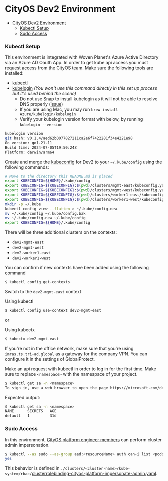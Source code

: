 CityOS Dev2 Environment
=======================

<!-- vim-markdown-toc GFM -->

- [CityOS Dev2 Environment](#cityos-dev2-environment)
    - [Kubectl Setup](#kubectl-setup)
    - [Sudo Access](#sudo-access)

<!-- vim-markdown-toc -->

### Kubectl Setup

This environment is integrated with Woven Planet's Azure Active Directory via an Azure AD Oauth App.
In order to get kube api access you must request access from the CityOS team.
Make sure the following tools are installed:

* [kubectl](https://kubernetes.io/docs/tasks/tools/#kubectl)
* [kubelogin](https://github.com/Azure/kubelogin) *(You won't use this command directly in this set up process but it's used behind the scene)*
  * Do not use Snap to install kubelogin as it will not be able to resolve DNS properly ([issue](https://github.com/Azure/kubelogin/issues/231))
  * If you are using Mac, you may run  `brew install Azure/kubelogin/kubelogin`
  * Verify your kubelogin version format with below, by running `kubelogin --version`

```sh
kubelogin version
git hash: v0.1.4/aed62b0077827211ca2e6f7422281f34e4221e98
Go version: go1.21.11
Build time: 2024-07-05T19:50:24Z
Platform: darwin/arm64
```

Create and merge the [kubeconfig](https://kubernetes.io/docs/concepts/configuration/organize-cluster-access-kubeconfig) for Dev2 to your `~/.kube/config` using the following commands:

```bash
# Move to the directory this README.md is placed
export KUBECONFIG=${HOME}/.kube/config
export KUBECONFIG=${KUBECONFIG}:$(pwd)/clusters/mgmt-east/kubeconfig.yaml
export KUBECONFIG=${KUBECONFIG}:$(pwd)/clusters/mgmt-west/kubeconfig.yaml
export KUBECONFIG=${KUBECONFIG}:$(pwd)/clusters/worker1-east/kubeconfig.yaml
export KUBECONFIG=${KUBECONFIG}:$(pwd)/clusters/worker1-west/kubeconfig.yaml
mkdir -p ~/.kube
kubectl config view --flatten > ~/.kube/config.new
mv ~/.kube/config ~/.kube/config.bak
mv ~/.kube/config.new ~/.kube/config
export KUBECONFIG=${HOME}/.kube/config
```

There will be three additional clusters on the contexts:

* `dev2-mgmt-east`
* `dev2-mgmt-west`
* `dev2-worker1-east`
* `dev2-worker1-west`

You can confirm if new contexts have been added using the following command 

```bash
$ kubectl config get-contexts
```

Switch to the `dev2-mgmt-east` context

Using kubectl

```bash
$ kubectl config use-context dev2-mgmt-east
```

or

Using kubectx

```bash
$ kubectx dev2-mgmt-east
```

If you're not in the office network, make sure that you're using `imras.ts.tri-ad.global` as a gateway for the company VPN. You can configure it in the settings of GlobalProtect.

Make an api request with kubectl in order to log in for the first time. Make sure to replace `<namespace>` with the namespace of your project.

```bash
$ kubectl get sa -n <namespace>
To sign in, use a web browser to open the page https://microsoft.com/devicelogin and enter the code XXXXXXXXX to authenticate.
```

Expected output:

```bash
$ kubectl get sa -n <namespace>
NAME      SECRETS   AGE
default   1         31d
```

### Sudo Access

In this environment, [CityOS platform engineer members](../../../terraform/accounts/835215587209/aad/config.auto.tfvars.json) can perform cluster admin impersonation.

```bash
$ kubectl --as sudo --as-group aad:<resourceName> auth can-i list <pods|services|etc> -n <namespace>
yes
```

This behavior is defined in `./clusters/<cluster-name>/kube-system/rbac/`[clusterrolebinding-cityos-platform-impersonate-admin.yaml](clusters/mgmt-east/kube-system/rbac/clusterrolebinding-cityos-platform-impersonate-admin.yaml).
